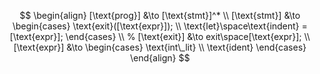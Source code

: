 $$
\begin{align}
[\text{prog}] &\to [\text{stmt}]^* \\
[\text{stmt}] &\to 
\begin{cases}
\text{exit}([\text{expr}]); \\
\text{let}\space\text{indent} = [\text{expr}];
\end{cases}
\\
% [\text{exit}] &\to exit\space[\text{expr}]; \\
[\text{expr}] &\to 
\begin{cases}
\text{int\_lit} \\
\text{ident}
\end{cases}
\end{align}
$$